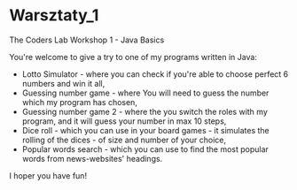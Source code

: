 # Warsztaty_1

The Coders Lab Workshop 1 - Java Basics

You're welcome to give a try to one of my programs written in Java:
- Lotto Simulator - where you can check if you're able to choose perfect 6 numbers and win it all,
- Guessing number game - where You will need to guess the number which my program has chosen,
- Guessing number game 2 - where the you switch the roles with my program, and it will guess your number in max 10 steps,
- Dice roll - which you can use in your board games - it simulates the rolling of the dices - of size and number of your choice,
- Popular words search - which you can use to find the most popular words from news-websites' headings.

I hoper you have fun!
